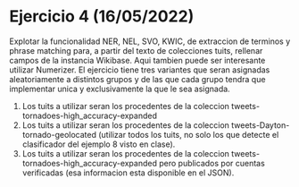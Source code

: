 # Ejercicio 4 (16/05/2022)
Explotar la funcionalidad NER, NEL, SVO, KWIC, de extraccion de terminos y phrase matching para, a partir del texto de colecciones tuits, rellenar campos de la instancia Wikibase. Aqui tambien puede ser interesante utilizar Numerizer. 
El ejercicio tiene tres variantes que seran asignadas aleatoriamente a distintos grupos y de las que cada grupo tendra que implementar unica y exclusivamente la que le sea asignada.
1. Los tuits a utilizar seran los procedentes de la coleccion tweets-tornadoes-high_accuracy-expanded
2. Los tuits a utilizar seran los procedentes de la coleccion tweets-Dayton-tornado-geolocated (utilizar todos los tuits, no solo los que detecte el clasificador del ejemplo 8 visto en clase).
3. Los tuits a utilizar seran los procedentes de la coleccion tweets-tornadoes-high_accuracy-expanded pero publicados por cuentas verificadas (esa informacion esta disponible en el JSON).
